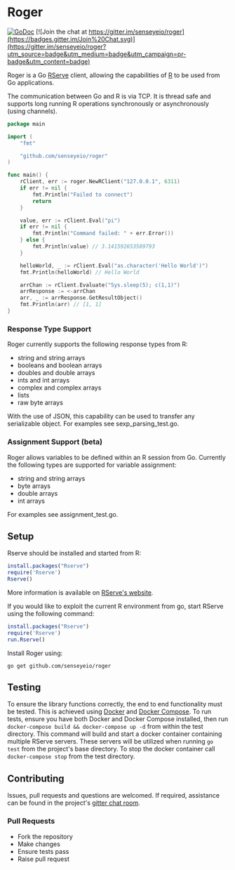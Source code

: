 # Roger

[![GoDoc](https://godoc.org/github.com/senseyeio/roger?status.svg)](https://godoc.org/github.com/senseyeio/roger)
[![Join the chat at https://gitter.im/senseyeio/roger](https://badges.gitter.im/Join%20Chat.svg)](https://gitter.im/senseyeio/roger?utm_source=badge&utm_medium=badge&utm_campaign=pr-badge&utm_content=badge)

Roger is a Go [RServe](http://www.rforge.net/Rserve/) client, allowing the capabilities of [R](http://www.r-project.org/) to be used from Go applications.

The communication between Go and R is via TCP. It is thread safe and supports long running R operations synchronously or asynchronously (using channels).


```go
package main

import (
	"fmt"

	"github.com/senseyeio/roger"
)

func main() {
	rClient, err := roger.NewRClient("127.0.0.1", 6311)
	if err != nil {
		fmt.Println("Failed to connect")
		return
	}

	value, err := rClient.Eval("pi")
	if err != nil {
		fmt.Println("Command failed: " + err.Error())
	} else {
		fmt.Println(value) // 3.141592653589793
	}

	helloWorld, _ := rClient.Eval("as.character('Hello World')")
	fmt.Println(helloWorld) // Hello World

	arrChan := rClient.Evaluate("Sys.sleep(5); c(1,1)")
	arrResponse := <-arrChan
	arr, _ := arrResponse.GetResultObject()
	fmt.Println(arr) // [1, 1]
}
```
### Response Type Support

Roger currently supports the following response types from R:

 - string and string arrays
 - booleans and boolean arrays
 - doubles and double arrays
 - ints and int arrays
 - complex and complex arrays
 - lists
 - raw byte arrays

With the use of JSON, this capability can be used to transfer any serializable object. For examples see sexp_parsing_test.go.


### Assignment Support (beta)

Roger allows variables to be defined within an R session from Go. Currently the following types are supported for variable assignment:

 - string and string arrays
 - byte arrays
 - double arrays
 - int arrays

For examples see assignment_test.go.

## Setup
Rserve should be installed and started from R:

```R
install.packages("Rserve")
require('Rserve')
Rserve()
```

More information is available on [RServe's website](https://www.rforge.net/Rserve/doc.html).

If you would like to exploit the current R environment from go, start RServe using the following command:

```R
install.packages("Rserve")
require('Rserve')
run.Rserve()
```

Install Roger using:

```
go get github.com/senseyeio/roger
```

## Testing
To ensure the library functions correctly, the end to end functionality must be tested. This is achieved using [Docker](https://docs.docker.com) and [Docker Compose](https://docs.docker.com/compose). To run tests, ensure you have both Docker and Docker Compose installed, then run `docker-compose build && docker-compose up -d` from within the test directory. This command will build and start a docker container containing multiple RServe servers. These servers will be utilized when running `go test` from the project's base directory. To stop the docker container call `docker-compose stop` from the test directory.

## Contributing
Issues, pull requests and questions are welcomed. If required, assistance can be found in the project's [gitter chat room](https://gitter.im/senseyeio/roger).

### Pull Requests

 - Fork the repository
 - Make changes
 - Ensure tests pass
 - Raise pull request
